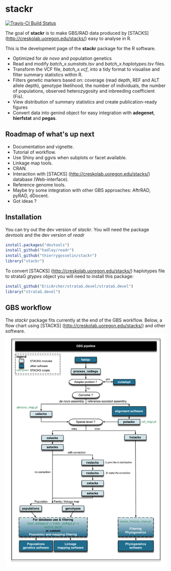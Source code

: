 # stackr

[![Travis-CI Build Status](https://travis-ci.org/thierrygosselin/stackr.svg?branch=master)](https://travis-ci.org/thierrygosselin/stackr)

The goal of **stackr** is to make GBS/RAD data produced by [STACKS] (http://creskolab.uoregon.edu/stacks/) easy to analyse in R.

This is the development page of the **stackr** package for the R software.

* Optimized for *de novo* and population genetics
* Read and modify *batch_x.sumstats.tsv* and *batch_x.haplotypes.tsv* files.
* Transform the VCF file, *batch_x.vcf*, into a tidy format to visualise and filter summary statistics within R.
* Filters genetic markers based on: coverage (read depth, REF and ALT allele depth), genotype likelihood, the number of individuals, the number of populations, observed heterozygosity and inbreeding coefficient (Fis).
* View distribution of summary statistics and create publication-ready figures
* Convert data into genind object for easy integration with **adegenet**, **hierfstat** and **pegas**.

## Roadmap of what's up next

* Documentation and vignette.
* Tutorial of workflow.
* Use Shiny and ggvis when subplots or facet available.
* Linkage map tools.
* CRAN.
* Interaction with [STACKS] (http://creskolab.uoregon.edu/stacks/) database (Web-interface).
* Reference genome tools.
* Maybe try some integration with other GBS approaches: AftrRAD, pyRAD, dDocent.
* Got ideas ?


## Installation
You can try out the dev version of *stackr*. You will need the package *devtools* and the dev version of *readr*

```r
install.packages("devtools")
install_github("hadley/readr")
install_github("thierrygosselin/stackr")
library("stackr")
```

To convert [STACKS] (http://creskolab.uoregon.edu/stacks/) haplotypes file to strataG *gtypes* object you will need to install this package:
```r
install_github("EricArcher/strataG.devel/strataG.devel")
library("strataG.devel")
```
## GBS workflow
The *stackr* package fits currently at the end of the GBS workflow. Below, a flow chart using [STACKS] (http://creskolab.uoregon.edu/stacks/) and other software. ![](GBS_workflow.png)

